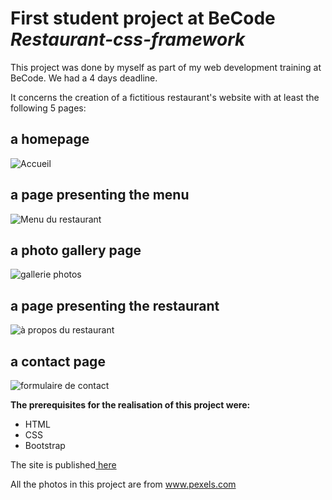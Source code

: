 # First student project at BeCode *Restaurant-css-framework*
This project was done by myself as part of my web development training at BeCode. 
We had a 4 days deadline. 

It concerns the creation of a fictitious restaurant's website with at least the following 5 pages: 

## a homepage  

![Accueil](ReadMeAccueil.png)


##  a page presenting the menu

![Menu du restaurant](ReadMeMenu.png)


## a photo gallery page 

 ![gallerie photos](ReadMeGallerie.png)


## a page presenting the restaurant 

![à propos du restaurant](ReadMeRestaurant.png)


## a contact page 

![formulaire de contact](ReadMeContact.png)




**The prerequisites for the realisation of this project were:**
- HTML
- CSS
- Bootstrap

The site is published<a class="nav-link" href="https://morganefanon.github.io/Restaurant-css-framework/Accueil.html"> here</a>


All the photos in this project are from <a class="nav-link" href="www.pexels.html">www.pexels.com</a>








